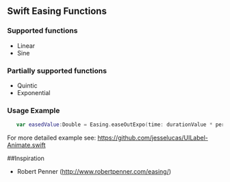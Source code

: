 ## Swift Easing Functions

### Supported functions
* Linear
* Sine

### Partially supported functions
* Quintic
* Exponential

### Usage Example
```swift
   var easedValue:Double = Easing.easeOutExpo(time: durationValue * percent, start: Double(fromValue), change: change, duration: durationValue)
```
    
For more detailed example see: https://github.com/jesselucas/UILabel-Animate.swift

##Inspiration
* Robert Penner (http://www.robertpenner.com/easing/)
